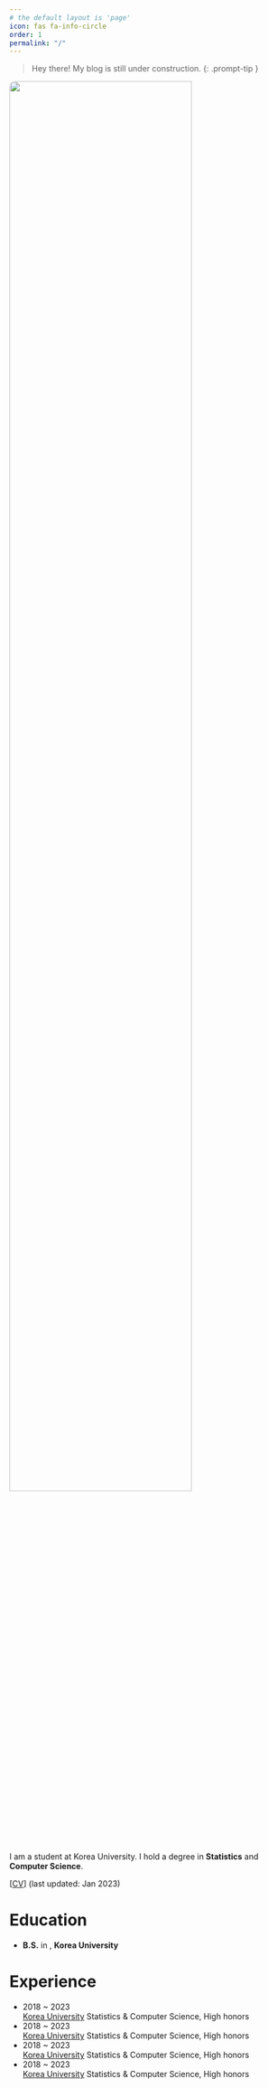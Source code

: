 ```yaml
---
# the default layout is 'page'
icon: fas fa-info-circle
order: 1
permalink: "/"
---
```


> Hey there! My blog is still under construction.
{: .prompt-tip }

<div>
        <img src='{{ "/assets/img/images/about.jpeg" | relative_url }}' style="border-radius: 10px; width: 80%">
</div>

I am a student at Korea University.
I hold a degree in **Statistics** and **Computer Science**. 

[[CV](/assets/files/Yuri_Kim_CV.pdf)] (last updated: Jan 2023)

Education
======
* **B.S.** in , **Korea University**

# Experience

<div id="experience" class="pl-xl-3" bis_skin_checked="1">
    <ul class="list-unstyled">
        <li class="flex">
            <div class="flex-time">
                <span class="date day">2018 ~ 2023</span>
            </div>
            <div class="flex-text">
                <a href="https://www.korea.edu/">Korea University</a>
                <span> Statistics & Computer Science, High honors</span>
            </div>
        </li>
        <li class="flex">
            <div class="flex-time">
                <span class="date day">2018 ~ 2023</span>
            </div>
            <div class="flex-text">
                <a href="https://www.korea.edu/">Korea University</a>
                <span> Statistics & Computer Science, High honors</span>
            </div>
        </li>
        <li class="flex">
            <div class="flex-time">
                <span class="date day">2018 ~ 2023</span>
            </div>
            <div class="flex-text">
                <a href="https://www.korea.edu/">Korea University</a>
                <span> Statistics & Computer Science, High honors</span>
            </div>
        </li>
        <li class="flex">
            <div class="flex-time">
                <span class="date day">2018 ~ 2023</span>
            </div>
            <div class="flex-text">
                <a href="https://www.korea.edu/">Korea University</a>
                <span> Statistics & Computer Science, High honors</span>
            </div>
        </li>
    </ul>
</div>